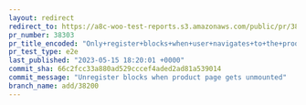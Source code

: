 ```yaml
---
layout: redirect
redirect_to: https://a8c-woo-test-reports.s3.amazonaws.com/public/pr/38303/e2e/index.html
pr_number: 38303
pr_title_encoded: "Only+register+blocks+when+user+navigates+to+the+product+edit+page"
pr_test_type: e2e
last_published: "2023-05-15 18:20:01 +0000"
commit_sha: 66c2fcc33a880ad529cccef4aded2ad81a539014
commit_message: "Unregister blocks when product page gets unmounted"
branch_name: add/38200
---
```

